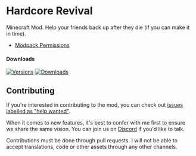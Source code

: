 # Hardcore Revival

Minecraft Mod. Help your friends back up after they die (if you can make it in time).

- [Modpack Permissions](https://mods.twelveiterations.com/permissions)

#### Downloads

[![Versions](http://cf.way2muchnoise.eu/versions/274036_latest.svg)](https://www.curseforge.com/minecraft/mc-mods/hardcore-revival)
[![Downloads](http://cf.way2muchnoise.eu/full_274036_downloads.svg)](https://www.curseforge.com/minecraft/mc-mods/hardcore-revival)

## Contributing

If you're interested in contributing to the mod, you can check
out [issues labelled as "help wanted"](https://github.com/TwelveIterationMods/HardcoreRevival/issues?q=is%3Aopen+is%3Aissue+label%3A%22help+wanted%22).

When it comes to new features, it's best to confer with me first to ensure we share the same vision. You can join us on [Discord](https://discord.gg/VAfZ2Nau6j) if you'd like to talk.

Contributions must be done through pull requests. I will not be able to accept translations, code or other assets through any other channels.
